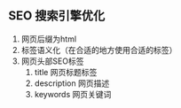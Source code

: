 ## SEO 搜索引擎优化

1. 网页后缀为html
2. 标签语义化（在合适的地方使用合适的标签）
3. 网页头部SEO标签
   1. title 网页标题标签
   2. description 网页描述
   3. keywords 网页关键词